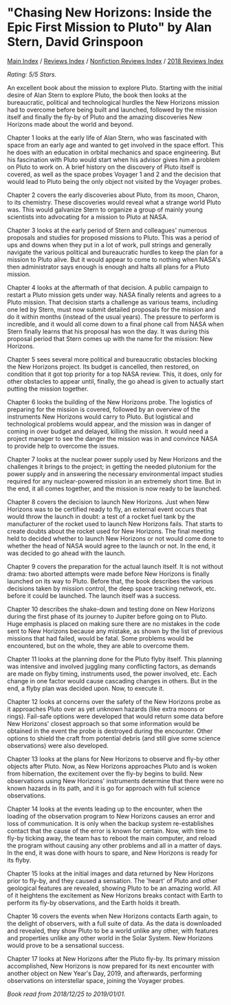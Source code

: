 # "Chasing New Horizons: Inside the Epic First Mission to Pluto" by Alan Stern, David Grinspoon

[Main Index](../../../README.md) / [Reviews Index](../../README.md) / [Nonfiction Reviews Index](../README.md) / [2018 Reviews Index](README.md)

*Rating: 5/5 Stars.*

An excellent book about the mission to explore Pluto. Starting with the initial desire of Alan Stern to explore Pluto, the book then looks at the bureaucratic, political and technological hurdles the New Horizons mission had to overcome before being built and launched, followed by the mission itself and finally the fly-by of Pluto and the amazing discoveries New Horizons made about the world and beyond.

Chapter 1 looks at the early life of Alan Stern, who was fascinated with space from an early age and wanted to get involved in the space effort. This he does with an education in orbital mechanics and space engineering. But his fascination with Pluto would start when his advisor gives him a problem on Pluto to work on. A brief history on the discovery of Pluto itself is covered, as well as the space probes Voyager 1 and 2 and the decision that would lead to Pluto being the only object not visited by the Voyager probes.

Chapter 2 covers the early discoveries about Pluto, from its moon, Charon, to its chemistry. These discoveries would reveal what a strange world Pluto was. This would galvanize Stern to organize a group of mainly young scientists into advocating for a mission to Pluto at NASA.

Chapter 3 looks at the early period of Stern and colleagues' numerous proposals and studies for proposed missions to Pluto. This was a period of ups and downs when they put in a lot of work, pull strings and generally navigate the various political and bureaucratic hurdles to keep the plan for a mission to Pluto alive. But it would appear to come to nothing when NASA's then administrator says enough is enough and halts all plans for a Pluto mission.

Chapter 4 looks at the aftermath of that decision. A public campaign to restart a Pluto mission gets under way. NASA finally relents and agrees to a Pluto mission. That decision starts a challenge as various teams, including one led by Stern, must now submit detailed proposals for the mission and do it within months (instead of the usual years). The pressure to perform is incredible, and it would all come down to a final phone call from NASA when Stern finally learns that his proposal has won the day. It was during this proposal period that Stern comes up with the name for the mission: New Horizons.

Chapter 5 sees several more political and bureaucratic obstacles blocking the New Horizons project. Its budget is cancelled, then restored, on condition that it got top priority for a top NASA review. This, it does, only for other obstacles to appear until, finally, the go ahead is given to actually start putting the mission together.

Chapter 6 looks the building of the New Horizons probe. The logistics of preparing for the mission is covered, followed by an overview of the instruments New Horizons would carry to Pluto. But logistical and technological problems would appear, and the mission was in danger of coming in over budget and delayed, killing the mission. It would need a project manager to see the danger the mission was in and convince NASA to provide help to overcome the issues.

Chapter 7 looks at the nuclear power supply used by New Horizons and the challenges it brings to the project; in getting the needed plutonium for the power supply and in answering the necessary environmental impact studies required for any nuclear-powered mission in an extremely short time. But in the end, it all comes together, and the mission is now ready to be launched.

Chapter 8 covers the decision to launch New Horizons. Just when New Horizons was to be certified ready to fly, an external event occurs that would throw the launch in doubt: a test of a rocket fuel tank by the manufacturer of the rocket used to launch New Horizons fails. That starts to create doubts about the rocket used for New Horizons. The final meeting held to decided whether to launch New Horizons or not would come done to whether the head of NASA would agree to the launch or not. In the end, it was decided to go ahead with the launch.

Chapter 9 covers the preparation for the actual launch itself. It is not without drama: two aborted attempts were made before New Horizons is finally launched on its way to Pluto. Before that, the book describes the various decisions taken by mission control, the deep space tracking network, etc. before it could be launched. The launch itself was a success.

Chapter 10 describes the shake-down and testing done on New Horizons during the first phase of its journey to Jupiter before going on to Pluto. Huge emphasis is placed on making sure there are no mistakes in the code sent to New Horizons because any mistake, as shown by the list of previous missions that had failed, would be fatal. Some problems would be encountered, but on the whole, they are able to overcome them.

Chapter 11 looks at the planning done for the Pluto flyby itself. This planning was intensive and involved juggling many conflicting factors, as demands are made on flyby timing, instruments used, the power involved, etc. Each change in one factor would cause cascading changes in others. But in the end, a flyby plan was decided upon. Now, to execute it.

Chapter 12 looks at concerns over the safety of the New Horizons probe as it approaches Pluto over as yet unknown hazards (like extra moons or rings). Fail-safe options were developed that would return some data before New Horizons' closest approach so that some information would be obtained in the event the probe is destroyed during the encounter. Other options to shield the craft from potential debris (and still give some science observations) were also developed.

Chapter 13 looks at the plans for New Horizons to observe and fly-by other objects after Pluto. Now, as New Horizons approaches Pluto and is woken from hibernation, the excitement over the fly-by begins to build. New observations using New Horizons' instruments determine that there were no known hazards in its path, and it is go for approach with full science observations.

Chapter 14 looks at the events leading up to the encounter, when the loading of the observation program to New Horizons causes an error and loss of communication. It is only when the backup system re-establishes contact that the cause of the error is known for certain. Now, with time to fly-by ticking away, the team has to reboot the main computer, and reload the program without causing any other problems and all in a matter of days. In the end, it was done with hours to spare, and New Horizons is ready for its flyby.

Chapter 15 looks at the initial images and data returned by New Horizons prior to fly-by, and they caused a sensation. The 'heart' of Pluto and other geological features are revealed, showing Pluto to be an amazing world. All of it heightens the excitement as New Horizons breaks contact with Earth to perform its fly-by observations, and the Earth holds it breath.

Chapter 16 covers the events when New Horizons contacts Earth again, to the delight of observers, with a full suite of data. As the data is downloaded and revealed, they show Pluto to be a world unlike any other, with features and properties unlike any other world in the Solar System. New Horizons would prove to be a sensational success.

Chapter 17 looks at New Horizons after the Pluto fly-by. Its primary mission accomplished, New Horizons is now prepared for its next encounter with another object on New Year's Day, 2019, and afterwards, performing observations on interstellar space, joining the Voyager probes.

*Book read from 2018/12/25 to 2019/01/01.*
